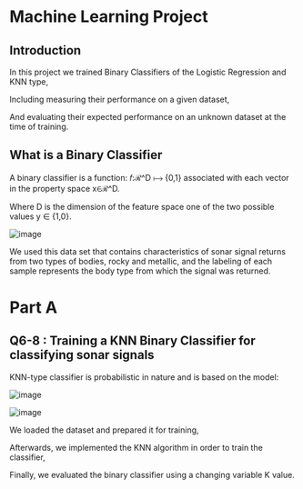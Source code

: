 # Machine Learning Project
## Introduction
In this project we trained Binary Classifiers of the Logistic Regression and KNN type, 

Including measuring their performance on a given dataset,

And evaluating their expected performance on an unknown dataset at the time of training.

## What is a Binary Classifier
A binary classifier is a function: 𝑓:ℛ^D ⟼ {0,1} associated with each vector in the property space x∈ℛ^D.

Where D is the dimension of the feature space one of the two possible values y ∈ {1,0}.

![image](https://github.com/YakirHasid/Machine-Learning-Project/assets/120096653/b9be8a5f-ff2b-4768-88d3-ca2f7c936ccb)


We used this data set that contains characteristics of sonar signal returns from two types of bodies, rocky and metallic, and the labeling of
each sample represents the body type from which the signal was returned.

# Part A
## Q6-8 : Training a KNN Binary Classifier for classifying sonar signals
KNN-type classifier is probabilistic in nature and is based on the model:

![image](https://github.com/YakirHasid/Machine-Learning-Project/assets/120096653/94a5d054-ffd5-437f-9beb-279f3b96962e)

![image](https://github.com/YakirHasid/Machine-Learning-Project/assets/120096653/6e7a3272-b54d-4e71-92f8-e07f91d2fbe3)

We loaded the dataset and prepared it for training,

Afterwards, we implemented the KNN algorithm in order to train the classifier,

Finally, we evaluated the binary classifier using a changing variable K value.


